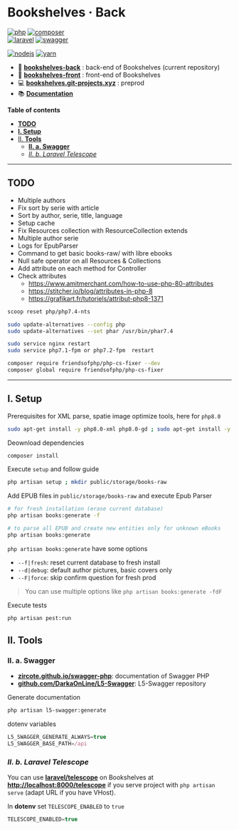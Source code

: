 # Bookshelves · Back <!-- omit in toc -->

[![php](https://img.shields.io/badge/dynamic/json?label=PHP&query=require.php&url=https%3A%2F%2Fgitlab.com%2FEwieFairy%2Fbookshelves-back%2F-%2Fraw%2Fmaster%2Fcomposer.json&logo=php&logoColor=ffffff&color=777bb4&style=flat-square)](https://www.php.net)
[![composer](https://img.shields.io/static/v1?label=Composer&message=v2.0&color=885630&style=flat-square&logo=composer&logoColor=ffffff)](https://getcomposer.org)  
[![laravel](https://img.shields.io/badge/dynamic/json?label=PHP&query=require.laravel/framework&url=https%3A%2F%2Fgitlab.com%2FEwieFairy%2Fbookshelves-back%2F-%2Fraw%2Fmaster%2Fcomposer.json&logo=laravel&logoColor=ffffff&color=ff2d20&style=flat-square)](https://laravel.com)
[![swagger](https://img.shields.io/static/v1?label=Swagger&message=v3.0&color=85EA2D&style=flat-square&logo=swagger&logoColo=ffffff)](https://swagger.io)

[![nodejs](https://img.shields.io/static/v1?label=NodeJS&message=14.15&color=339933&style=flat-square&logo=node.js&logoColor=ffffff)](https://nodejs.org/en)
[![yarn](https://img.shields.io/static/v1?label=Yarn&message=v1.2&color=2C8EBB&style=flat-square&logo=yarn&logoColor=ffffff)](https://yarnpkg.com/lang/en/)

- 📀 [**bookshelves-back**](https://gitlab.com/EwieFairy/bookshelves-back) : back-end of Bookshelves (current repository)
- 🎨 [**bookshelves-front**](https://gitlab.com/EwieFairy/bookshelves-front) : front-end of Bookshelves
- 💻 [**bookshelves.git-projects.xyz**](https://bookshelves.git-projects.xyz) : preprod
- 📚 [**Documentation**](https://bookshelves.git-projects.xyz/api/documentation)

**Table of contents**

- [**TODO**](#todo)
- [**I. Setup**](#i-setup)
- [II. **Tools**](#ii-tools)
  - [**II. a. Swagger**](#ii-a-swagger)
  - [*II. b. Laravel Telescope*](#ii-b-laravel-telescope)

---

## **TODO**

- Multiple authors
- Fix sort by serie with article
- Sort by author, serie, title, language
- Setup cache
- Fix Resources collection with ResourceCollection extends
- Multiple author serie
- Logs for EpubParser
- Command to get basic books-raw/ with libre ebooks
- Null safe operator on all Resources & Collections
- Add attribute on each method for Controller
- Check attributes
  - <https://www.amitmerchant.com/how-to-use-php-80-attributes>
  - <https://stitcher.io/blog/attributes-in-php-8>
  - <https://grafikart.fr/tutoriels/attribut-php8-1371>

```bash
scoop reset php/php7.4-nts

sudo update-alternatives --config php
sudo update-alternatives --set phar /usr/bin/phar7.4

sudo service nginx restart
sudo service php7.1-fpm or php7.2-fpm  restart

composer require friendsofphp/php-cs-fixer --dev
composer global require friendsofphp/php-cs-fixer
```

---

## **I. Setup**

Prerequisites for XML parse, spatie image optimize tools, here for `php8.0`

```bash
sudo apt-get install -y php8.0-xml php8.0-gd ; sudo apt-get install -y jpegoptim optipng pngquant gifsicle webp ; npm install -g svgo
```

Deownload dependencies

```bash
composer install
```

Execute `setup` and follow guide

```bash
php artisan setup ; mkdir public/storage/books-raw
```

Add EPUB files in `public/storage/books-raw` and execute Epub Parser

```bash
# for fresh installation (erase current database)
php artisan books:generate -f
```

```bash
# to parse all EPUB and create new entities only for unknown eBooks
php artisan books:generate
```

`php artisan books:generate` have some options

- `--f|fresh`: reset current database to fresh install
- `--d|debug`: default author pictures, basic covers only
- `--F|force`: skip confirm question for fresh prod

> You can use multiple options like `php artisan books:generate -fdF`

Execute tests

```bash
php artisan pest:run
```

## II. **Tools**

### **II. a. Swagger**

- [**zircote.github.io/swagger-php**](https://zircote.github.io/swagger-php/): documentation of Swagger PHP
- [**github.com/DarkaOnLine/L5-Swagger**](https://github.com/DarkaOnLine/L5-Swagger): L5-Swagger repository

Generate documentation

```bash
php artisan l5-swagger:generate
```

dotenv variables

```js
L5_SWAGGER_GENERATE_ALWAYS=true
L5_SWAGGER_BASE_PATH=/api
```

### *II. b. Laravel Telescope*

You can use [**laravel/telescope**](https://github.com/laravel/telescope) on Bookshelves at [**http://localhost:8000/telescope**](http://localhost:8000/telescope) if you serve project with `php artisan serve` (adapt URL if you have VHost).

In **dotenv** set `TELESCOPE_ENABLED` to `true`

```js
TELESCOPE_ENABLED=true
```
